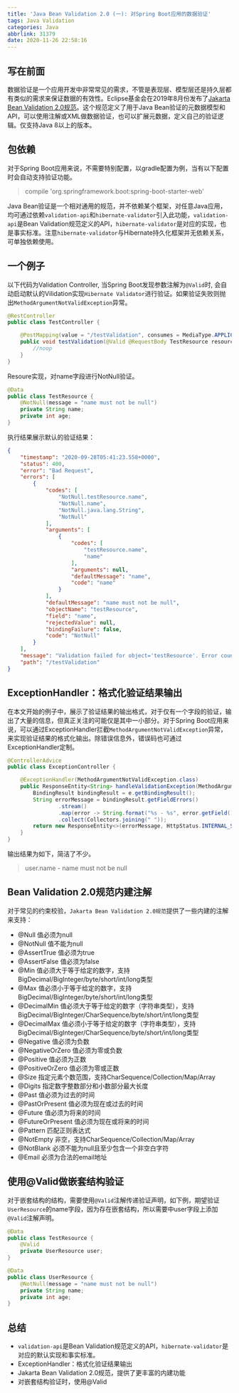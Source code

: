 ```yaml
---
title: 'Java Bean Validation 2.0 (一): 对Spring Boot应用的数据验证'
tags: Java Validation
categories: Java
abbrlink: 31379
date: 2020-11-26 22:58:16
---
```

## 写在前面

数据验证是一个应用开发中非常常见的需求，不管是表现层、模型层还是持久层都有类似的需求来保证数据的有效性。Eclipse基金会在2019年8月份发布了[Jakarta Bean Validation 2.0规范](https://beanvalidation.org/2.0)。这个规范定义了用于Java Bean验证的元数据模型和API，可以使用注解或XML做数据验证，也可以扩展元数据，定义自己的验证逻辑。仅支持Java 8以上的版本。
<!-- more -->

## 包依赖

对于Spring Boot应用来说，不需要特别配置，以gradle配置为例，当有以下配置时会自动支持验证功能。

>    compile 'org.springframework.boot:spring-boot-starter-web'

Java Bean验证是一个相对通用的规范，并不依赖某个框架，对任意Java应用，均可通过依赖`validation-api`和`hibernate-validator`引入此功能，`validation-api`是Bean Validation规范定义的API，`hibernate-validator`是对应的实现，也是事实标准。注意`hibernate-validator`与Hibernate持久化框架并无依赖关系，可单独依赖使用。

## 一个例子

以下代码为Validation Controller, 当Spring Boot发现参数注解为`@Valid`时, 会自动启动默认的Vilidation实现`Hibernate Validator`进行验证。如果验证失败则抛出`MethodArgumentNotValidException`异常。

```java
@RestController
public class TestController {

    @PostMapping(value = "/testValidation", consumes = MediaType.APPLICATION_JSON_VALUE)
    public void testValidation(@Valid @RequestBody TestResource resource){
        //noop
    }
}
```

Resoure实现，对name字段进行NotNull验证。

```java
@Data
public class TestResource {
    @NotNull(message = "name must not be null")
    private String name;
    private int age;
}

```

执行结果展示默认的验证结果：

```json
{
    "timestamp": "2020-09-28T05:41:23.558+0000",
    "status": 400,
    "error": "Bad Request",
    "errors": [
        {
            "codes": [
                "NotNull.testResource.name",
                "NotNull.name",
                "NotNull.java.lang.String",
                "NotNull"
            ],
            "arguments": [
                {
                    "codes": [
                        "testResource.name",
                        "name"
                    ],
                    "arguments": null,
                    "defaultMessage": "name",
                    "code": "name"
                }
            ],
            "defaultMessage": "name must not be null",
            "objectName": "testResource",
            "field": "name",
            "rejectedValue": null,
            "bindingFailure": false,
            "code": "NotNull"
        }
    ],
    "message": "Validation failed for object='testResource'. Error count: 1",
    "path": "/testValidation"
}
```


## ExceptionHandler：格式化验证结果输出

在本文开始的例子中，展示了验证结果的输出格式，对于仅有一个字段的验证，输出了大量的信息，但真正关注的可能仅是其中一小部分。对于Spring Boot应用来说，可以通过ExceptionHandler拦截`MethodArgumentNotValidException`异常，来实现验证结果的格式化输出。除错误信息外，错误码也可通过ExceptionHandler定制。

```java
@ControllerAdvice
public class ExceptionController {

    @ExceptionHandler(MethodArgumentNotValidException.class)
    public ResponseEntity<String> handleValidationException(MethodArgumentNotValidException e, WebRequest request) {
        BindingResult bindingResult = e.getBindingResult();
        String errorMessage = bindingResult.getFieldErrors()
                .stream()
                .map(error -> String.format("%s - %s", error.getField(), error.getDefaultMessage()))
                .collect(Collectors.joining(" "));
        return new ResponseEntity<>(errorMessage, HttpStatus.INTERNAL_SERVER_ERROR);
    }
}
```

输出结果为如下，简洁了不少。

> user.name - name must not be null

## Bean Validation 2.0规范内建注解

对于常见的约束校验，`Jakarta Bean Validation 2.0规范`提供了一些内建的注解来支持：

- @Null 值必须为null
- @NotNull 值不能为null
- @AssertTrue 值必须为true
- @AssertFalse 值必须为false
- @Min 值必须大于等于给定的数字，支持BigDecimal/BigInteger/byte/short/int/long类型
- @Max 值必须小于等于给定的数字，支持BigDecimal/BigInteger/byte/short/int/long类型
- @DecimalMin 值必须大于等于给定的数字（字符串类型），支持BigDecimal/BigInteger/CharSequence/byte/short/int/long类型
- @DecimalMax 值必须小于等于给定的数字（字符串类型），支持BigDecimal/BigInteger/CharSequence/byte/short/int/long类型
- @Negative 值必须为负数
- @NegativeOrZero 值必须为零或负数
- @Positive 值必须为正数
- @PositiveOrZero 值必须为零或正数
- @Size 指定元素个数范围，支持CharSequence/Collection/Map/Array
- @Digits 指定数字整数部分和小数部分最大长度
- @Past 值必须为过去的时间
- @PastOrPresent 值必须为现在或过去的时间
- @Future 值必须为将来的时间
- @FutureOrPresent 值必须为现在或将来的时间
- @Pattern 匹配正则表达式
- @NotEmpty 非空，支持CharSequence/Collection/Map/Array
- @NotBlank 必须不能为null且至少包含一个非空白字符
- @Email 必须为合法的email地址

## 使用@Valid做嵌套结构验证

对于嵌套结构的结构，需要使用`@Valid`注解传递验证声明，如下例，期望验证`UserResource`的name字段，因为存在嵌套结构，所以需要中user字段上添加`@Valid`注解声明。

```java
@Data
public class TestResource {
    @Valid
    private UserResource user; 
}
```

```java
@Data
public class UserResource {
    @NotNull(message = "name must not be null")
    private String name;
    private int age;
}
```

## 总结

- `validation-api`是Bean Validation规范定义的API，`hibernate-validator`是对应的默认实现和事实标准。
- ExceptionHandler：格式化验证结果输出
- Jakarta Bean Validation 2.0规范，提供了更丰富的内建功能
- 对嵌套结构验证时，使用@Valid